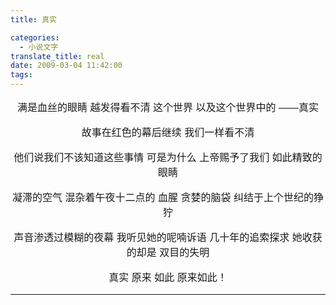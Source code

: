 ```yaml
---
title: 真实

categories:
  - 小说文字
translate_title: real
date: 2009-03-04 11:42:00
tags:
---
```


满是血丝的眼睛
越发得看不清
这个世界
以及这个世界中的
——真实

故事在红色的幕后继续
我们一样看不清

他们说我们不该知道这些事情
可是为什么
上帝赐予了我们
如此精致的眼睛

凝滞的空气
混杂着午夜十二点的
血腥
贪婪的脑袋
纠结于上个世纪的狰狞

声音渗透过模糊的夜幕
我听见她的呢喃诉语
几十年的追索探求
她收获的却是
双目的失明

真实
原来
如此
原来如此！

---
<style>
  p{font-family: sans-serif; font-size: 12pt; text-align: center;}
</style>